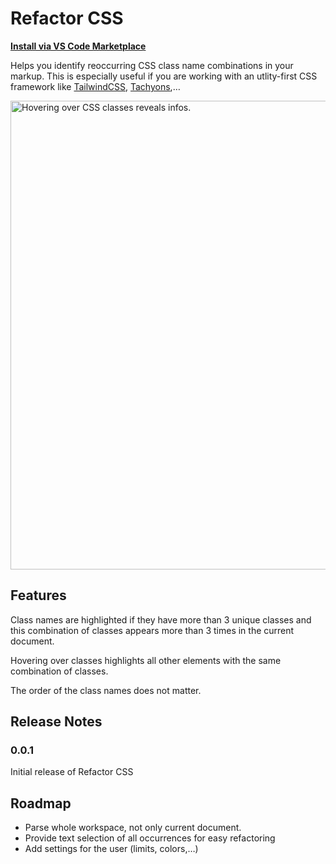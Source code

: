 # Refactor CSS

**[Install via VS Code Marketplace](https://marketplace.visualstudio.com/items?itemName=urbantrout.refactor-css)**

Helps you identify reoccurring CSS class name combinations in your markup. This is especially useful if you are working with an utlity-first CSS framework like [TailwindCSS](https://tailwindcss.com/), [Tachyons](http://tachyons.io/),…

<img src="https://raw.githubusercontent.com/urbantrout/refactor-css/master/img/refactor.gif" alt="Hovering over CSS classes reveals infos." width="750">

## Features

Class names are highlighted if they have more than 3 unique classes and this combination of classes appears more than 3 times in the current document.

Hovering over classes highlights all other elements with the same combination of classes.

The order of the class names does not matter.

## Release Notes

### 0.0.1

Initial release of Refactor CSS

## Roadmap

- Parse whole workspace, not only current document.
- Provide text selection of all occurrences for easy refactoring
- Add settings for the user (limits, colors,…)
